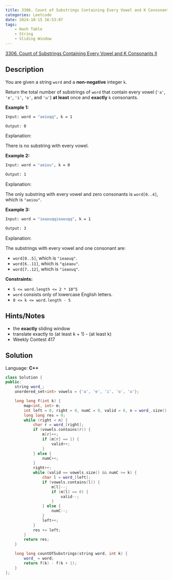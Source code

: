```yaml
---
title: 3306. Count of Substrings Containing Every Vowel and K Consonants II
categories: Leetcode
date: 2024-10-15 16:53:07
tags:
    - Hash Table
    - String
    - Sliding Window
---
```


[3306. Count of Substrings Containing Every Vowel and K Consonants II](https://leetcode.com/problems/count-of-substrings-containing-every-vowel-and-k-consonants-ii/description/)

## Description

You are given a string `word` and a **non-negative**  integer `k`.

Return the total number of substrings of `word` that contain every vowel (`'a'`, `'e'`, `'i'`, `'o'`, and `'u'`) **at least**  once and **exactly**  `k` consonants.

**Example 1:**

```bash
Input: word = "aeioqq", k = 1

Output: 0
```

Explanation:

There is no substring with every vowel.

**Example 2:**

```bash
Input: word = "aeiou", k = 0

Output: 1
```

Explanation:

The only substring with every vowel and zero consonants is `word[0..4]`, which is `"aeiou"`.

**Example 3:**

```bash
Input: word = "ieaouqqieaouqq", k = 1

Output: 3
```

Explanation:

The substrings with every vowel and one consonant are:

- `word[0..5]`, which is `"ieaouq"`.
- `word[6..11]`, which is `"qieaou"`.
- `word[7..12]`, which is `"ieaouq"`.

**Constraints:**

- `5 <= word.length <= 2 * 10^5`
- `word` consists only of lowercase English letters.
- `0 <= k <= word.length - 5`

## Hints/Notes

- the **exactly** sliding window
- translate exactly to (at least k + 1) - (at least k)
- Weekly Contest 417

## Solution

Language: **C++**

```C++
class Solution {
public:
    string word_;
    unordered_set<int> vowels = {'a', 'e', 'i', 'o', 'u'};

    long long f(int k) {
        map<int, int> m;
        int left = 0, right = 0, numC = 0, valid = 0, n = word_.size();
        long long res = 0;
        while (right < n) {
            char r = word_[right];
            if (vowels.contains(r)) {
                m[r]++;
                if (m[r] == 1) {
                    valid++;
                }
            } else {
                numC++;
            }
            right++;
            while (valid == vowels.size() && numC >= k) {
                char l = word_[left];
                if (vowels.contains(l)) {
                    m[l]--;
                    if (m[l] == 0) {
                        valid--;
                    }
                } else {
                    numC--;
                }
                left++;
            }
            res += left;
        }
        return res;
    }

    long long countOfSubstrings(string word, int k) {
        word_ = word;
        return f(k) - f(k + 1);
    }
};
```
